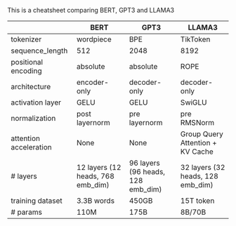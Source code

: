 This is a cheatsheet comparing BERT, GPT3 and LLAMA3

|     | BERT | GPT3 | LLAMA3 |
| --- | --- | --- | --- |
| tokenizer | wordpiece | BPE | TikToken |
| sequence_length | 512 | 2048 | 8192 | 
| positional encoding | absolute | absolute | ROPE |
| architecture | encoder-only | decoder-only | decoder-only |
| activation layer | GELU | GELU | SwiGLU |
| normalization | post layernorm | pre layernorm | pre RMSNorm |
| attention acceleration | None | None | Group Query Attention + KV Cache |
| # layers | 12 layers (12 heads, 768 emb_dim) | 96 layers (96 heads, 128 emb_dim) | 32 layers (32 heads, 128 emb_dim) |
| training dataset | 3.3B words | 450GB | 15T token |
| # params | 110M | 175B | 8B/70B |